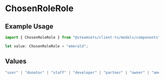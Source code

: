 # ChosenRoleRole

## Example Usage

```typescript
import { ChosenRoleRole } from "@steamsets/client-ts/models/components";

let value: ChosenRoleRole = "emerald";
```

## Values

```typescript
"user" | "donator" | "staff" | "developer" | "partner" | "owner" | "amethyst" | "amber" | "emerald" | "sapphire" | "ruby" | "diamond" | "contributor" | "early_supporter" | "beta" | "translator" | "top_100" | "badge_scout"
```